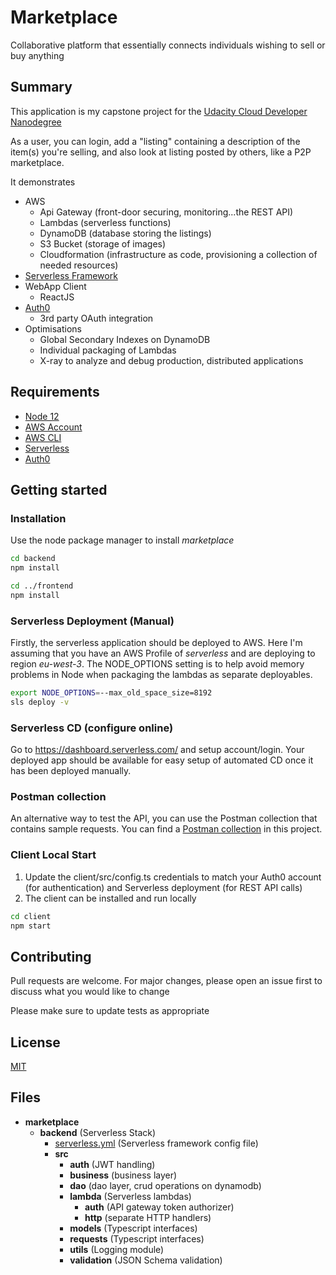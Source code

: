 # Marketplace

Collaborative platform that essentially connects individuals wishing to sell or buy anything

## Summary

This application is my capstone project for the [Udacity Cloud Developer Nanodegree](https://www.udacity.com/course/cloud-developer-nanodegree--nd9990)

As a user, you can login, add a "listing" containing a description of the item(s) you're selling, and also look at listing posted by others, like a P2P marketplace.

It demonstrates

* AWS
  * Api Gateway (front-door securing, monitoring...the REST API)
  * Lambdas (serverless functions)
  * DynamoDB (database storing the listings)
  * S3 Bucket (storage of images)
  * Cloudformation (infrastructure as code, provisioning a collection of needed resources)
* [Serverless Framework](https://serverless.com/)
* WebApp Client
  * ReactJS
* [Auth0](https://auth0.com/)
  * 3rd party OAuth integration
* Optimisations
  * Global Secondary Indexes on DynamoDB
  * Individual packaging of Lambdas
  * X-ray to analyze and debug production, distributed applications

## Requirements

* [Node 12](https://nodejs.org/en/)
* [AWS Account](https://portal.aws.amazon.com/gp/aws/developer/registration/index.html)
* [AWS CLI](https://aws.amazon.com/cli/)
* [Serverless](https://serverless.com/framework/docs/getting-started/)
* [Auth0](https://auth0.com/)

## Getting started

### Installation

Use the node package manager to install _marketplace_

```bash
cd backend
npm install

cd ../frontend
npm install
```

### Serverless Deployment (Manual)

Firstly, the serverless application should be deployed to AWS.
Here I'm assuming that you have an AWS Profile of _serverless_ and are deploying to region _eu-west-3_.
The NODE_OPTIONS setting is to help avoid memory problems in Node when packaging the lambdas as separate deployables.

```bash
export NODE_OPTIONS=--max_old_space_size=8192
sls deploy -v
```

### Serverless CD (configure online)

Go to <https://dashboard.serverless.com/> and setup account/login.
Your deployed app should be available for easy setup of automated CD once it has been deployed manually.

### Postman collection

An alternative way to test the API, you can use the Postman collection that contains sample requests. You can find a [Postman collection](backend/marketplace.postman_collection.json) in this project.

### Client Local Start

1) Update the client/src/config.ts credentials to match your Auth0 account (for authentication) and Serverless deployment (for REST API calls)
2) The client can be installed and run locally

```bash
cd client
npm start
```

## Contributing

Pull requests are welcome. For major changes, please open an issue first to discuss what you would like to change

Please make sure to update tests as appropriate

## License

[MIT](https://choosealicense.com/licenses/mit/)

## Files

- __marketplace__
  - __backend__ (Serverless Stack)
    - [serverless.yml](backend/serverless.yml) (Serverless framework config file)
    - __src__
      - __auth__ (JWT handling)
      - __business__ (business layer)
      - __dao__ (dao layer, crud operations on dynamodb)
      - __lambda__ (Serverless lambdas)
        - __auth__ (API gateway token authorizer)
        - __http__ (separate HTTP handlers)
      - __models__ (Typescript interfaces)
      - __requests__ (Typescript interfaces)
      - __utils__ (Logging module)
      - __validation__ (JSON Schema validation)
